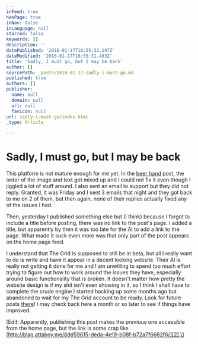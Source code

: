 ```yaml
---
inFeed: true
hasPage: true
inNav: false
inLanguage: null
starred: false
keywords: []
description: ''
datePublished: '2016-01-17T16:55:32.197Z'
dateModified: '2016-01-17T16:55:31.483Z'
title: 'Sadly, I must go, but I may be back'
author: []
sourcePath: _posts/2016-01-17-sadly-i-must-go.md
published: true
authors: []
publisher:
  name: null
  domain: null
  url: null
  favicon: null
url: sadly-i-must-go/index.html
_type: Article

---
```

# Sadly, I must go, but I may be back

This platform is not mature enough for me yet. In the [beer hand][0] post, the order of the image and text got mixed up and I could not fix it even though I jiggled a lot of stuff around. I also sent an email to support but they did not reply. Granted, it was Friday and I sent 3 emails that night and they got back to me on 2 of them, but then again, none of their replies actually fixed any of the issues I had.

Then, yesterday I published something else but (I think) because I forgot to include a title before posting, there was no link to the post's page. I added a title, but apparently by then it was too late for the AI to add a link to the page. What made it suck even more was that only part of the post appears on the home page feed.

I understand that The Grid is supposed to still be in beta, but all I really want to do is write and have it appear in a decent looking website. Their AI is really not getting it done for me and I am unwilling to spend too much effort trying to figure out how to work around the issues they have, especially around basic functionality that is broken. It doesn't matter how pretty the website design is if my shit isn't even showing in it, so I think I shall have to complete the crude engine I started hacking up some months ago but abandoned to wait for my The Grid account to be ready. Look for future posts [there][1]! I may check back here a month or so later to see if things have improved.

\[Edit: Apparently, publishing this post makes the previous one accessible from the home page, but the link is some crap like [http://blag.attaboy.me/8dd59615-deda-4e19-b08f-b72a7f6682f6/][2].\]

[0]: http://blag.attaboy.me/lets-get-this-bitch-on-the-road/
[1]: http://attaboy.me/
[2]: http://blag.attaboy.me/8dd59615-deda-4e19-b08f-b72a7f6682f6/